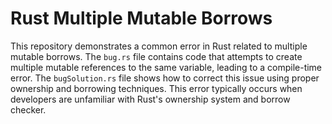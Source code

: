 # Rust Multiple Mutable Borrows

This repository demonstrates a common error in Rust related to multiple mutable borrows.  The `bug.rs` file contains code that attempts to create multiple mutable references to the same variable, leading to a compile-time error. The `bugSolution.rs` file shows how to correct this issue using proper ownership and borrowing techniques.  This error typically occurs when developers are unfamiliar with Rust's ownership system and borrow checker.